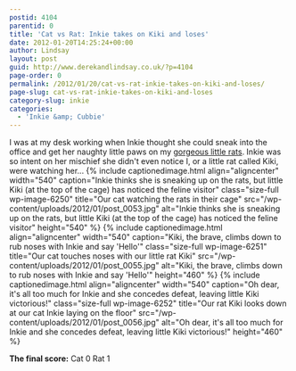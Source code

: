```yaml
---
postid: 4104
parentid: 0
title: 'Cat vs Rat: Inkie takes on Kiki and loses'
date: 2012-01-20T14:25:24+00:00
author: Lindsay
layout: post
guid: http://www.derekandlindsay.co.uk/?p=4104
page-order: 0
permalink: /2012/01/20/cat-vs-rat-inkie-takes-on-kiki-and-loses/
page-slug: cat-vs-rat-inkie-takes-on-kiki-and-loses
category-slug: inkie
categories:
  - 'Inkie &amp; Cubbie'
---
```

I was at my desk working when Inkie thought she could sneak into the office and get her naughty little paws on my [gorgeous little rats](/rats/dora-tangy-mitzi/). Inkie was so intent on her mischief she didn't even notice I, or a little rat called Kiki, were watching her... {% include captionedimage.html align="aligncenter" width="540" caption="Inkie thinks she is sneaking up on the rats, but little Kiki (at the top of the cage) has noticed the feline visitor" class="size-full wp-image-6250" title="Our cat watching the rats in their cage" src="/wp-content/uploads/2012/01/post_0053.jpg" alt="Inkie thinks she is sneaking up on the rats, but little Kiki (at the top of the cage) has noticed the feline visitor" height="540" %} {% include captionedimage.html align="aligncenter" width="540" caption="Kiki, the brave, climbs down to rub noses with Inkie and say 'Hello'" class="size-full wp-image-6251" title="Our cat touches noses with our little rat Kiki" src="/wp-content/uploads/2012/01/post_0055.jpg" alt="Kiki, the brave, climbs down to rub noses with Inkie and say 'Hello'" height="460" %} {% include captionedimage.html align="aligncenter" width="540" caption="Oh dear, it's all too much for Inkie and she concedes defeat, leaving little Kiki victorious!" class="size-full wp-image-6252" title="Our rat Kiki looks down at our cat Inkie laying on the floor" src="/wp-content/uploads/2012/01/post_0056.jpg" alt="Oh dear, it's all too much for Inkie and she concedes defeat, leaving little Kiki victorious!" height="460" %} 

**The final score:** Cat 0 Rat 1